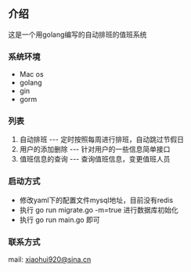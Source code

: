 ## 介绍
这是一个用golang编写的自动排班的值班系统

### 系统环境

- Mac os
- golang 
- gin
- gorm

### 列表
1. 自动排班 --- 定时按照每周进行排班，自动跳过节假日
2. 用户的添加删除 --- 针对用户的一些信息简单接口
3. 值班信息的查询  --- 查询值班信息，变更值班人员

### 启动方式
- 修改yaml下的配置文件mysql地址，目前没有redis
- 执行 go run migrate.go -m=true 进行数据库初始化
- 执行 go run main.go 即可

### 联系方式
mail: xiaohui920@sina.cn
